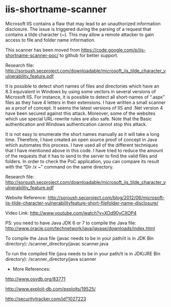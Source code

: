 iis-shortname-scanner
=====================

Microsoft IIS contains a flaw that may lead to an unauthorized information disclosure. The issue is triggered during the parsing of a request that contains a tilde character (~). This may allow a remote attacker to gain access to file and folder name information.

This scanner has been moved from https://code.google.com/p/iis-shortname-scanner-poc/ to github for better support.


Research file: http://soroush.secproject.com/downloadable/microsoft_iis_tilde_character_vulnerability_feature.pdf

It is possible to detect short names of files and directories which have an 8.3 equivalent in Windows by using some vectors in several versions of Microsoft IIS. For instance, it is possible to detect all short-names of “.aspx” files as they have 4 letters in their extensions. I have written a small scanner as a proof of concept. It seems the latest versions of IIS and .Net version 4 have been secured against this attack. Moreover, some of the websites which use special URL-rewrite rules are also safe. Note that the Basic authentication and Windows authentication cannot stop this attack.

It is not easy to enumerate the short names manually as it will take a long time. Therefore, I have created an open source proof of concept in Java which automates this process. I have used all of the different techniques that I have mentioned above in this code. I have tried to reduce the amount of the requests that it has to send to the server to find the valid files and folders. In order to check the PoC application, you can compare its result with the “Dir /x ~” command on the same directory.

Research file: http://soroush.secproject.com/downloadable/microsoft_iis_tilde_character_vulnerability_feature.pdf

Website Reference: http://soroush.secproject.com/blog/2012/06/microsoft-iis-tilde-character-vulnerabilityfeature-short-filefolder-name-disclosure/

Video Link: http://www.youtube.com/watch?v=XOd90yCXOP4

PS: you need to have Java JDK 6 or 7 to compile the Java file: http://www.oracle.com/technetwork/java/javase/downloads/index.html

To compile the Java file (javac needs to be in your path/it is in JDK Bin directory): /scanner_directory/javac scanner.java

To run the compiled file (java needs to be in your path/it is in JDK/JRE Bin directory): /scanner_directory/java scanner


- More References:

http://www.osvdb.org/83771

http://www.exploit-db.com/exploits/19525/

http://securitytracker.com/id?1027223
